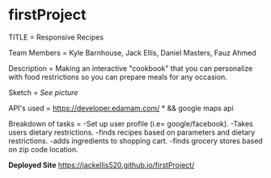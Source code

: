 # firstProject

TITLE = Responsive Recipes 

Team Members = Kyle Barnhouse, Jack Ellis, Daniel Masters, Fauz Ahmed 

Description = Making an interactive "cookbook" that you can personalize with food restrictions so you can prepare meals for any occasion. 

Sketch = *See picture*


API's used = https://developer.edamam.com/ *   && google maps api

Breakdown of tasks = 
-Set up user profile (i.e= google/facebook).
-Takes users dietary restrictions.
-finds recipes based on parameters and dietary restrictions.
-adds ingredients to shopping cart.
-finds grocery stores based on zip code location.

**Deployed Site**
https://jackellis520.github.io/firstProject/ 